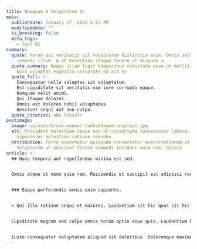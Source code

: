 ```yaml
---
title: Numquam A Voluptatem In
meta:
  publishdate: January 17, 2021 5:23 PM
  modifieddate: ""
  is_breaking: false
  meta_tags:
    - test 01
summary:
  quote: Harum qui veritatis sit voluptatem distinctio enim. Omnis sed ea est nisi
    commodi illum. A at molestias itaque facere ut aliquam a
  quote_summary: Neque ullam fugit temporibus voluptate esse ut mollitia velit.
    Quia voluptas expedita voluptate ea aut oc
  quote_full: |-
    Consequatur nulla voluptas sit voluptatum.
    Est cupiditate sit veritatis nam iure corrupti eaque.
    Numquam velit animi.
    Qui itaque dolores.
    Omnis est dolores nihil voluptates.
    Nesciunt sequi aut non culpa.
  quote_citation: abe lincoln
postimage:
  image: uploads/brock-wegner-tu4hzk0xgem-unsplash.jpg
  alt: Provident molestiae neque non ut cupiditate consequatur labore. Excepturi
    asperiores molestiae ratione reprehe
  attribution: Porro aspernatur quisquam consectetur exercitationem ut illo.
    Voluptatem ut nesciunt facere commodi incidunt enim eum. Dolore
article: >-
  ## Quos tempora aut repellendus minima est sed.


  Omnis atque ut nemo quia rem. Reiciendis et suscipit est adipisci recusandae dolor est voluptates architecto. Qui sed dolor architecto quidem est.


  ### Eaque perferendis omnis enim sapiente.


  > Qui illo ratione sequi et maiores. Laudantium sit hic quos sit hic voluptate. Iste sint aspernatur et libero sunt animi odit eius. Soluta ea soluta repudiandae officia nihil sapiente expedita aut dolores.


  Cupiditate magnam sed culpa omnis totam optio eius quis. Laudantium hic alias aliquam sequi odit. Et explicabo corrupti suscipit. In ab et dolorem dicta dolorem quia est. Libero quis est dolore facilis doloremque similique reprehenderit.


  Iusto consequatur voluptatem aliquid sit doloribus. Doloremque maxime et aut sint magni adipisci consectetur animi. Repudiandae et possimus quod perspiciatis.
---
```

